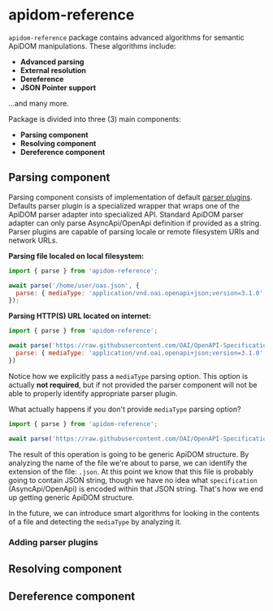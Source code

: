 # apidom-reference

`apidom-reference` package contains advanced algorithms for semantic ApiDOM manipulations.
These algorithms include:

- **Advanced parsing**
- **External resolution**
- **Dereference**
- **JSON Pointer support**

...and many more.

Package is divided into three (3) main components:

- **Parsing component**
- **Resolving component**
- **Dereference component**

## Parsing component

Parsing component consists of implementation of default [parser plugins](https://github.com/swagger-api/apidom/tree/master/apidom/packages/apidom-reference/src/parse/parsers).
Defaults parser plugin is a specialized wrapper that wraps one of the ApiDOM parser adapter into specialized API.
Standard ApiDOM parser adapter can only parse AsyncApi/OpenApi definition if provided as a string.
Parser plugins are capable of parsing locale or remote filesystem URIs and network URLs.

**Parsing file localed on local filesystem:**

```js
import { parse } from 'apidom-reference';

await parse('/home/user/oas.json', {
  parse: { mediaType: 'application/vnd.oai.openapi+json;version=3.1.0' }
});
```

**Parsing HTTP(S) URL located on internet:**

```js
import { parse } from 'apidom-reference';

await parse('https://raw.githubusercontent.com/OAI/OpenAPI-Specification/main/examples/v3.1/webhook-example.json', {
  parse: { mediaType: 'application/vnd.oai.openapi+json;version=3.1.0' }
})
```

Notice how we explicitly pass a `mediaType` parsing option. This option is actually **not required**,
but if not provided the parser component will not be able to properly identify appropriate parser
plugin.

What actually happens if you don't provide `mediaType` parsing option?

```js
import { parse } from 'apidom-reference';

await parse('https://raw.githubusercontent.com/OAI/OpenAPI-Specification/main/examples/v3.1/webhook-example.json');
```

The result of this operation is going to be generic ApiDOM structure. By analyzing the name of the file
we're about to parse, we can identify the extension of the file: `.json`. At this point we know
that this file is probably going to contain JSON string, though we have no idea what `specification` (AsyncApi/OpenApi)
is encoded within that JSON string. That's how we end up getting generic ApiDOM structure.

In the future, we can introduce smart algorithms for looking in the contents of a file and detecting the
`mediaType` by analyzing it.

### Adding parser plugins

## Resolving component

## Dereference component


